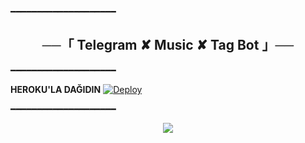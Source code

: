 ━━━━━━━━━━━━━━━━━━━━

<h2 align="center">
    ──「 Telegram ✘ Music ✘ Tag Bot 」──
</h2>

━━━━━━━━━━━━━━━━━━━━

<b> HEROKU'LA DAĞIDIN</b>
[![Deploy](https://www.herokucdn.com/deploy/button.svg)](https://heroku.com/deploy?template=https://github.com/RaviVeyi/TelegramMusicTagBot.git)

━━━━━━━━━━━━━━━━━━━━

<p align="center">
  <img src="https://graph.org/file/35444b7d40fff28719e62.jpg">
</p>
